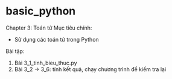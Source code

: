 # basic_python
Chapter 3: Toán tử
Mục tiêu chính:
- Sử dụng các toán tử trong Python

Bài tập:
1. Bài 3_1_tinh_bieu_thuc.py
2. Bài 3_2 -> 3_6: tính kết quả, chạy chương trình để kiểm tra lại